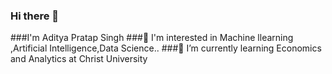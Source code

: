 ### Hi there 👋
###I'm Aditya Pratap Singh
###🔭 I'm interested in Machine llearning ,Artificial Intelligence,Data Science..
###🌱 I’m currently learning Economics and Analytics at Christ University

<!--
**Aditya22112303/Aditya22112303** is a ✨ _special_ ✨ repository because its `README.md` (this file) appears on your GitHub profile.

Here are some ideas to get you started:
###I'm Aditya Pratap Singh
###🔭 I'm interested in Machine llearning ,Artificial Intelligence,Data Science..
###🌱 I’m currently learning Economics and Analytics at Christ University

-->
